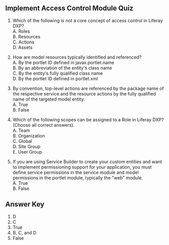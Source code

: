 <div class="page"></div>

##  Implement Access Control Module Quiz

1. Which of the following is _not_ a core concept of access control in Liferay DXP?<br />
    A. Roles<br />
    B. Resources<br />
    C. Actions<br />
    D. Assets<br />

2. How are model resources typically identified and referenced?<br>
    A. By the portlet ID defined in javax.portlet.name<br />
    B. By an abbreviation of the entity's class name<br />
    C. By the entity's fully qualified class name<br />
    D. By the portlet ID defined in portlet.xml<br />

3. By convention, top-level actions are referenced by the package name of the respective service and the resource actions by the fully qualified name of the targeted model entity.<br /> 
    A. True<br />
    B. False

4. Which of the following scopes can be assigned to a Role in Liferay DXP? (Choose all correct answers).<br />
    A. Team<br />
    B. Organization<br />
    C. Global<br />
    D. Site Group<br />
    E. User Group<br />

5. If you are using Service Builder to create your custom entities and want to implement permissioning support for your application, you must define service permissions in the service module and model permissions in the portlet module, typically the "web" module.<br /> 
    A. True<br />
    B. False

<div class="page"></div>

## Answer Key 
1. D
2. C
3. True
4. B, C, and D
5. False
